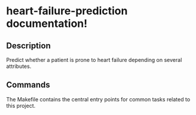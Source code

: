 # heart-failure-prediction documentation!

## Description

Predict whether a patient is prone to heart failure depending on several attributes.

## Commands

The Makefile contains the central entry points for common tasks related to this project.
